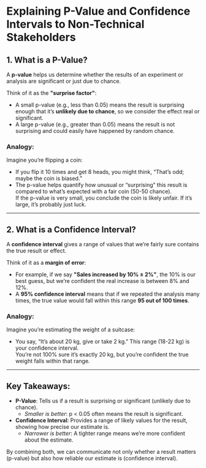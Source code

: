 # Explaining P-Value and Confidence Intervals to Non-Technical Stakeholders

## **1. What is a P-Value?**

A **p-value** helps us determine whether the results of an experiment or analysis are significant or just due to chance.  

Think of it as the **"surprise factor"**:  
- A small p-value (e.g., less than 0.05) means the result is surprising enough that it’s **unlikely due to chance**, so we consider the effect real or significant.  
- A large p-value (e.g., greater than 0.05) means the result is not surprising and could easily have happened by random chance.

### **Analogy:**
Imagine you’re flipping a coin:  
- If you flip it 10 times and get 8 heads, you might think, “That’s odd; maybe the coin is biased.”  
- The p-value helps quantify how unusual or “surprising” this result is compared to what’s expected with a fair coin (50-50 chance).  
If the p-value is very small, you conclude the coin is likely unfair. If it’s large, it’s probably just luck.

---

## **2. What is a Confidence Interval?**

A **confidence interval** gives a range of values that we’re fairly sure contains the true result or effect.  

Think of it as a **margin of error**:  
- For example, if we say **"Sales increased by 10% ± 2%"**, the 10% is our best guess, but we’re confident the real increase is between 8% and 12%.  
- A **95% confidence interval** means that if we repeated the analysis many times, the true value would fall within this range **95 out of 100 times**.

### **Analogy:**
Imagine you’re estimating the weight of a suitcase:  
- You say, “It’s about 20 kg, give or take 2 kg.” This range (18-22 kg) is your confidence interval.  
You’re not 100% sure it’s exactly 20 kg, but you’re confident the true weight falls within that range.

---

## **Key Takeaways**:
- **P-Value**: Tells us if a result is surprising or significant (unlikely due to chance).  
  - *Smaller is better*: p < 0.05 often means the result is significant.  
- **Confidence Interval**: Provides a range of likely values for the result, showing how precise our estimate is.  
  - *Narrower is better*: A tighter range means we’re more confident about the estimate.  

By combining both, we can communicate not only whether a result matters (p-value) but also how reliable our estimate is (confidence interval).  
